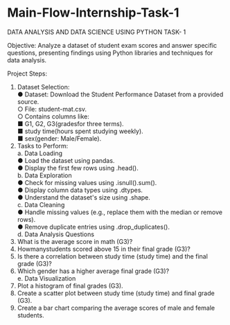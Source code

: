 # Main-Flow-Internship-Task-1
DATA ANALYSIS AND DATA SCIENCE USING PYTHON TASK- 1  

Objective:
 Analyze a dataset of student exam scores and answer specific questions, presenting findings
 using Python libraries and techniques for data analysis.  
 
Project Steps:
1. Dataset Selection:  
 ● Dataset: Download the Student Performance Dataset from a provided source.  
 ○ File: student-mat.csv.  
 ○ Contains columns like:  
 ■ G1, G2, G3(gradesfor three terms).  
 ■ study time(hours spent studying weekly).  
 ■ sex(gender: Male/Female).  
2. Tasks to Perform:  
 a. Data Loading  
 ● Load the dataset using pandas.  
 ● Display the first few rows using .head().  
 b. Data Exploration  
 ● Check for missing values using .isnull().sum().  
 ● Display column data types using .dtypes.  
 ● Understand the dataset's size using .shape.  
 c. Data Cleaning  
 ● Handle missing values (e.g., replace them with the median or remove rows).  
 ● Remove duplicate entries using .drop_duplicates().  
 d. Data Analysis Questions  
 1. What is the average score in math (G3)?  
 2. Howmanystudents scored above 15 in their final grade (G3)?  
 3. Is there a correlation between study time (study time) and the final grade (G3)?  
 4. Which gender has a higher average final grade (G3)?  
 e. Data Visualization
 1. Plot a histogram of final grades (G3).
 2. Create a scatter plot between study time (study time) and final grade (G3).
 3. Create a bar chart comparing the average scores of male and female students.
